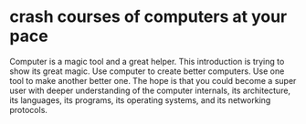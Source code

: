 # crash courses of computers at your pace

Computer is a magic tool and a great helper. This introduction is trying to show its great magic. Use computer to create better computers. Use one tool to make another better one. The hope is that you could become a super user with deeper understanding of the computer internals, its architecture, its languages, its programs, its operating systems, and its networking protocols.


